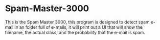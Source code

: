 # Spam-Master-3000
This is the Spam Master 3000, this program is designed to detect
spam e-mail in an folder full of e-mails, it will print out a UI
that will show the filename, the actual class, and the probability
that the e-mail is spam.
